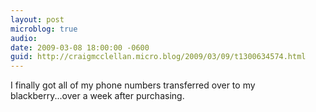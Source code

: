 ```yaml
---
layout: post
microblog: true
audio: 
date: 2009-03-08 18:00:00 -0600
guid: http://craigmcclellan.micro.blog/2009/03/09/t1300634574.html
---
```

I finally got all of my phone numbers transferred over to my blackberry...over a week after purchasing.
